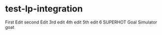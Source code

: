 # test-lp-integration
First Edit
second Edit
3rd edit
4th edit
5th edit
6
SUPERHOT
Goal Simulator
goat